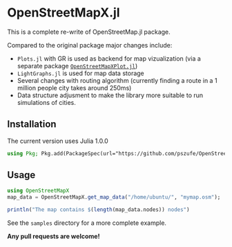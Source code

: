 # OpenStreetMapX.jl
This is a complete re-write of OpenStreetMap.jl package.  

Compared to the original package major changes include:

- `Plots.jl` with GR is used as backend for map vizualization (via a separate package   [`OpenStreetMapXPlot.jl`](https://github.com/pszufe/OpenStreetMapXPlot.jl))
- `LightGraphs.jl` is used for map data storage
- Several changes with routing algorithm (currently finding a route in a 1 million people city takes around 250ms)
- Data structure adjusment to make the library more suitable to run simulations of cities. 

## Installation

The current version uses Julia 1.0.0

```julia
using Pkg; Pkg.add(PackageSpec(url="https://github.com/pszufe/OpenStreetMapX.jl"))
```

## Usage

```julia
using OpenStreetMapX
map_data = OpenStreetMapX.get_map_data("/home/ubuntu/", "mymap.osm");

println("The map contains $(length(map_data.nodes)) nodes")
```

See the `samples` directory for a more complete example.  

**Any pull requests are welcome!**
